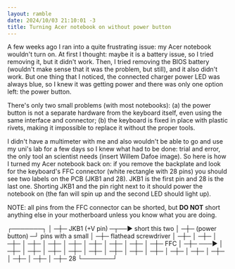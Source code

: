 ```yaml
---
layout: ramble
date: 2024/10/03 21:10:01 -3
title: Turning Acer notebook on without power button
---
```


A few weeks ago I ran into a quite frustrating issue: my Acer notebook wouldn't turn on. At first I thought: maybe it is a battery issue, so I tried removing it, but it didn't work. Then, I tried removing the BIOS battery (wouldn't make sense that it was the problem, but still), and it also didn't work. But one thing that I noticed, the connected charger power LED was always blue, so I knew it was getting power and there was only one option left: the power button.

There's only two small problems (with most notebooks): (a) the power button is not a separate hardware from the keyboard itself, even using the same interface and connector; (b) the keyboard is fixed in place with plastic rivets, making it impossible to replace it without the proper tools.

I didn't have a multimeter with me and also wouldn't be able to go and use my uni's lab for a few days so I knew what had to be done: trial and error, the only tool an scientist needs (insert Willem Dafoe image). So here is how I turned my Acer notebook back on: if you remove the backplate and look for the keyboard's FFC connector (white rectangle with 28 pins) you should see two labels on the PCB (JKB1 and 28). JKB1 is the first pin and 28 is the last one. Shorting JKB1 and the pin right next to it should power the notebook on (the fan will spin up and the second LED should light up).

NOTE: all pins from the FFC connector can be shorted, but **DO NOT** short anything else in your motherboard unless you know what you are doing.

<div class="ascii">
        ┌───────┐
        │      ─┼─ JKB1 (+V pin)       ─┬──► short this two
        │      ─┼─      (power button) ─┘    pins with a small
        │      ─┼─                           flathead screwdriver
        │      ─┼─
        │      ─┼─
        │      ─┼─
        │      ─┼─
        │      ─┼─
        │      ─┼─
        │      ─┼─
        │      ─┼─
        │      ─┼─
        │      ─┼─
FFC     │      ─┼─
───►    │      ─┼─
        │      ─┼─
        │      ─┼─
        │      ─┼─
        │      ─┼─
        │      ─┼─
        │      ─┼─
        │      ─┼─
        │      ─┼─
        │      ─┼─
        │      ─┼─
        │      ─┼─
        │      ─┼─
        │      ─┼─ 28
        └───────┘
</div>